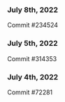 ### July 8th, 2022

Commit #234524

### July 5th, 2022

Commit #314353


### July 4th, 2022

Commit #72281
